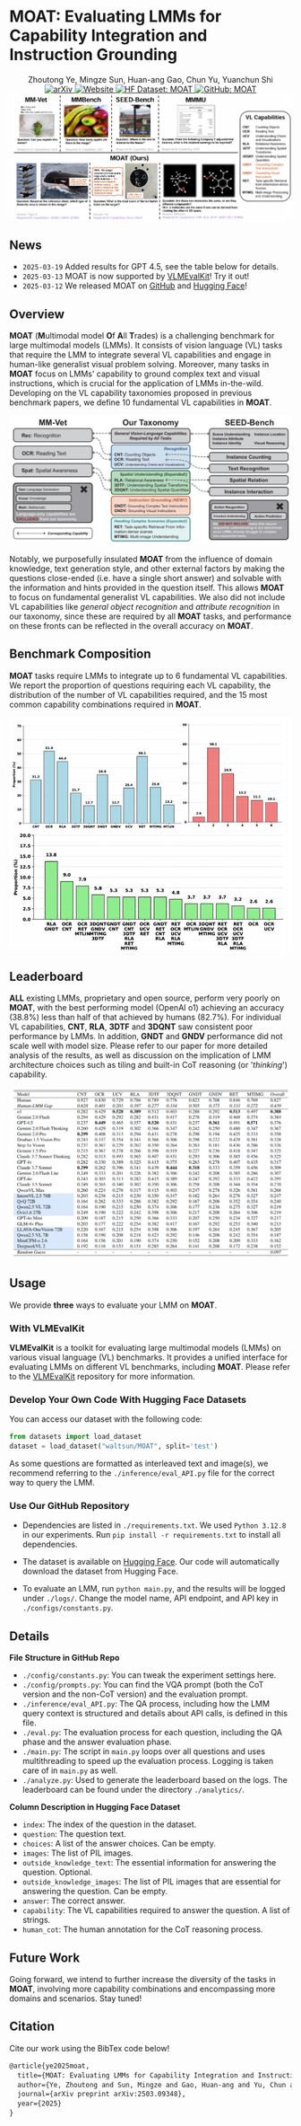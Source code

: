<h1>MOAT: Evaluating LMMs for Capability Integration and Instruction Grounding</h1>

<div align="center">
    Zhoutong Ye, Mingze Sun, Huan-ang Gao, Chun Yu, Yuanchun Shi
</div>

<div align="center">
<a href="https://arxiv.org/abs/2503.09348" target="_blank">
    <img alt="arXiv" src="https://img.shields.io/badge/arXiv-MOAT-red?logo=arxiv" height="20" />
</a>
<a href="https://cambrian-yzt.github.io/MOAT/" target="_blank">
    <img alt="Website" src="https://img.shields.io/badge/🌎_Website-MOAT-blue.svg" height="20" />
</a>
<a href="https://huggingface.co/datasets/waltsun/MOAT" target="_blank">
    <img alt="HF Dataset: MOAT" src="https://img.shields.io/badge/%F0%9F%A4%97%20_HuggingFace-MOAT-yellow" height="20" />
</a>
<a href="https://github.com/Cambrian-yzt/MOAT" target="_blank">
    <img alt="GitHub: MOAT" src="https://img.shields.io/badge/GitHub-MOAT-yellow?logo=github" height="20" />
</a>
</div>

<img src=".\figures\fig1.png" alt="fig1" style="zoom:100%;" />

## News

- `2025-03-19` Added results for GPT 4.5, see the table below for details.
- `2025-03-13` MOAT is now supported by [VLMEvalKit](https://github.com/open-compass/VLMEvalKit)! Try it out!
- `2025-03-12` We released MOAT on [GitHub](https://github.com/Cambrian-yzt/MOAT) and [Hugging Face](https://huggingface.co/datasets/waltsun/MOAT)!

## Overview

**MOAT** (**M**ultimodal model **O**f **A**ll **T**rades) is a challenging benchmark for large multimodal models (LMMs). It consists of vision language (VL) tasks that require the LMM to integrate several VL capabilities and engage in human-like generalist visual problem solving. Moreover, many tasks in **MOAT** focus on LMMs' capability to ground complex text and visual instructions, which is crucial for the application of LMMs in-the-wild. Developing on the VL capability taxonomies proposed in previous benchmark papers, we define 10 fundamental VL capabilities in **MOAT**. 

<img src=".\figures\fig2.png" alt="fig2" style="zoom:100%;" />

Notably, we purposefully insulated **MOAT** from the influence of domain knowledge, text generation style, and other external factors by making the questions close-ended (i.e. have a single short answer) and solvable with the information and hints provided in the question itself. This allows **MOAT** to focus on fundamental generalist VL capabilities. We also did not include VL capabilities like *general object recognition* and *attribute recognition* in our taxonomy, since these are required by all **MOAT** tasks, and performance on these fronts can be reflected in the overall accuracy on **MOAT**.

## Benchmark Composition

**MOAT** tasks require LMMs to integrate up to 6 fundamental VL capabilities. We report the proportion of questions requiring each VL capability, the distribution of the number of VL capabilities required, and the 15 most common capability combinations required in **MOAT**.

<img src=".\figures\fig3.png" alt="fig3b" style="zoom:100%;" />



## Leaderboard

**ALL** existing LMMs, proprietary and open source, perform very poorly on **MOAT**, with the best performing model (OpenAI o1) achieving an accuracy (38.8%) less than half of that achieved by humans (82.7%). For individual VL capabilities, **CNT**, **RLA**, **3DTF** and **3DQNT** saw consistent poor performance by LMMs. In addition, **GNDT** and **GNDV** performance did not scale well with model size. Please refer to our paper for more detailed analysis of the results, as well as discussion on the implication of LMM architecture choices such as tiling and built-in CoT reasoning (or '*thinking*') capability.

<img src=".\figures\fig4.png" alt="fig4" style="zoom:100%;" />

## Usage

We provide **three** ways to evaluate your LMM on **MOAT**.

### With VLMEvalKit

**VLMEvalKit** is a toolkit for evaluating large multimodal models (LMMs) on various visual language (VL) benchmarks. It provides a unified interface for evaluating LMMs on different VL benchmarks, including **MOAT**. Please refer to the [VLMEvalKit](https://github.com/open-compass/VLMEvalKit) repository for more information.

### Develop Your Own Code With Hugging Face Datasets

You can access our dataset with the following code:

```python
from datasets import load_dataset
dataset = load_dataset("waltsun/MOAT", split='test')
```

As some questions are formatted as interleaved text and image(s), we recommend referring to the `./inference/eval_API.py` file for the correct way to query the LMM.

### Use Our GitHub Repository

* Dependencies are listed in `./requirements.txt`. We used `Python 3.12.8` in our experiments. Run `pip install -r requirements.txt` to install all dependencies. 

* The dataset is available on [Hugging Face](https://huggingface.co/datasets/waltsun/MOAT). Our code will automatically download the dataset from Hugging Face.

* To evaluate an LMM, run `python main.py`, and the results will be logged under `./logs/`. Change the model name, API endpoint, and API key in `./configs/constants.py`.

## Details

**File Structure in GitHub Repo**

* `./config/constants.py`: You can tweak the experiment settings here.
* `./config/prompts.py`: You can find the VQA prompt (both the CoT version and the non-CoT version) and the evaluation prompt.
* `./inference/eval_API.py`: The QA process, including how the LMM query context is structured and details about API calls, is defined in this file.
* `./eval.py`: The evaluation process for each question, including the QA phase and the answer evaluation phase.
* `./main.py`: The script in `main.py` loops over all questions and uses multithreading to speed up the evaluation process. Logging is taken care of in `main.py` as well.
* `./analyze.py`: Used to generate the leaderboard based on the logs. The leaderboard can be found under the directory `./analytics/`.

**Column Description in Hugging Face Dataset**

- `index`: The index of the question in the dataset.
- `question`: The question text.
- `choices`: A list of the answer choices. Can be empty.
- `images`: The list of PIL images.
- `outside_knowledge_text`: The essential information for answering the question. Optional.
- `outside_knowledge_images`: The list of PIL images that are essential for answering the question. Can be empty.
- `answer`: The correct answer.
- `capability`: The VL capabilities required to answer the question. A list of strings.
- `human_cot`: The human annotation for the CoT reasoning process.

## Future Work

Going forward, we intend to further increase the diversity of the tasks in **MOAT**, involving more capability combinations and encompassing more domains and scenarios. Stay tuned!

## Citation

Cite our work using the BibTex code below!

```latex
@article{ye2025moat,
  title={MOAT: Evaluating LMMs for Capability Integration and Instruction Grounding},
  author={Ye, Zhoutong and Sun, Mingze and Gao, Huan-ang and Yu, Chun and Shi, Yuanchun},
  journal={arXiv preprint arXiv:2503.09348},
  year={2025}
}
```

